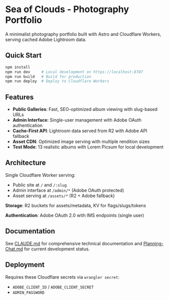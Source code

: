 # Sea of Clouds - Photography Portfolio

A minimalist photography portfolio built with Astro and Cloudflare Workers, serving cached Adobe Lightroom data.

## Quick Start

```bash
npm install
npm run dev     # Local development on https://localhost:8787
npm run build   # Build for production
npm run deploy  # Deploy to Cloudflare Workers
```

## Features

- **Public Galleries**: Fast, SEO-optimized album viewing with slug-based URLs
- **Admin Interface**: Single-user management with Adobe OAuth authentication  
- **Cache-First API**: Lightroom data served from R2 with Adobe API fallback
- **Asset CDN**: Optimized image serving with multiple rendition sizes
- **Test Mode**: 13 realistic albums with Lorem Picsum for local development

## Architecture

Single Cloudflare Worker serving:
- Public site at `/` and `/:slug` 
- Admin interface at `/admin/*` (Adobe OAuth protected)
- Asset serving at `/assets/*` (R2 + Adobe fallback)

**Storage**: R2 buckets for assets/metadata, KV for flags/slugs/tokens

**Authentication**: Adobe OAuth 2.0 with IMS endpoints (single user)

## Documentation

See [CLAUDE.md](./CLAUDE.md) for comprehensive technical documentation and [Planning-Chat.md](./Planning-Chat.md) for current development status.

## Deployment

Requires these Cloudflare secrets via `wrangler secret`:
- `ADOBE_CLIENT_ID` / `ADOBE_CLIENT_SECRET` 
- `ADMIN_PASSWORD`